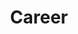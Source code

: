 ---
layout: list
title:  Career
slug:   career
code: sw563668
person: "Sue Walsham"
description: >
  My working life.
---
